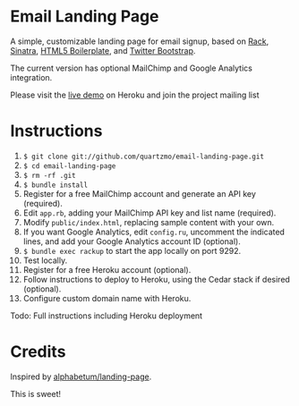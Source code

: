 Email Landing Page
============

A simple, customizable landing page for email signup, based on [Rack](https://github.com/rack/rack), [Sinatra](https://github.com/sinatra/sinatra), [HTML5 Boilerplate](https://github.com/h5bp/html5-boilerplate), and [Twitter Bootstrap](https://github.com/twitter/bootstrap).

The current version has optional MailChimp and Google Analytics integration.

Please visit the [live demo](http://landingpages.herokuapp.com/) on Heroku and join the project mailing list

# Instructions

1. `$ git clone git://github.com/quartzmo/email-landing-page.git`
1. `$ cd email-landing-page`
1. `$ rm -rf .git`
1. `$ bundle install`
1. Register for a free MailChimp account and generate an API key (required).
1. Edit `app.rb`, adding your MailChimp API key and list name (required).
1. Modify `public/index.html`, replacing sample content with your own.
1. If you want Google Analytics, edit `config.ru`, uncomment the indicated lines, and add
   your Google Analytics account ID (optional).
1. `$ bundle exec rackup` to start the app locally on port 9292.
1. Test locally.
1. Register for a free Heroku account (optional).
1. Follow instructions to deploy to Heroku, using the Cedar stack if desired (optional).
1. Configure custom domain name with Heroku.

Todo: Full instructions including Heroku deployment

# Credits

Inspired by [alphabetum/landing-page](https://github.com/alphabetum/landing-page).

This is sweet!
